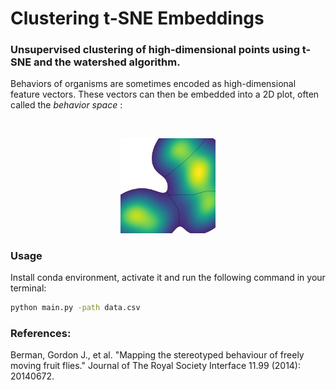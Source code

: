 # Clustering t-SNE Embeddings
### Unsupervised clustering of high-dimensional points using t-SNE and the watershed algorithm.

Behaviors of organisms are sometimes encoded as high-dimensional feature vectors. These vectors can then be embedded into a 2D plot, often called the _behavior space_ :

<br>
<p align='center'>
<img src='iris.png'  width=30%>
</p>

### Usage
Install conda environment, activate it and run the following command in your terminal:

```bash
python main.py -path data.csv
```

### References:

Berman, Gordon J., et al. "Mapping the stereotyped behaviour of freely moving fruit flies." Journal of The Royal Society Interface 11.99 (2014): 20140672.